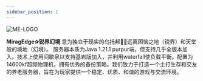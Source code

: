 ```yaml
---
sidebar_position: 1
---
```

![ME-LOGO](/img/ME-logo.png "锐界幻境")

**MiragEdge✰锐界幻境** 意为~~独立于现实的乌托邦~~👼🏻远离困恼之地（锐界）和天堂般的境地（幻境）。
服务器本质为Java 1.21.1 purpur端，但支持几乎全版本加入。技术上使用间歇泉以支持基岩版加入，并利用waterfall使负载平衡。配置为14600kf超频物理机，拥有优秀的备份策略。我们致力于打造一个主打生存和交友的养老服务器，旨在为玩家提供一个稳定、优质、和谐的游戏与交流环境。